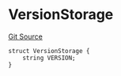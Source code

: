 # VersionStorage
[Git Source](https://github.com/thrackle-io/tron/blob/f0b9409d0746d035136fce54b3907220cf162a23/src/protocol/diamond/VersionFacetLib.sol)


```solidity
struct VersionStorage {
    string VERSION;
}
```

